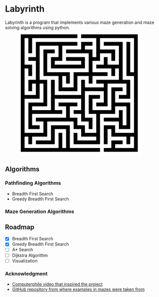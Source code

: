 # Labyrinth

Labyrinth is a program that implements various maze generation and maze solving algorithms using python.
<div align="center">
  <a href="https://github.com/othneildrew/Best-README-Template">
    <img src="mazes/logo.svg" alt="Logo" width="400" height="400">
  </a>
</div>

## Algorithms

### Pathfinding Algorithms
- Breadth First Search
- Greedy Breadth First Search

### Maze Generation Algorithms

## Roadmap

- [x] Breadth First Search
- [x] Greedy Breadth First Search
- [ ] A* Search
- [ ] Dijkstra Algorithm
- [ ] Visualization

### Acknowledgment
- [Computerphile video that inspired the project](https://www.youtube.com/watch?v=rop0W4QDOUI&t "Maze Solving - Computerphile")
- [GitHub repository from where examples in mazes were taken from](https://github.com/mikepound/mazesolving "mazesolving by mikepound")